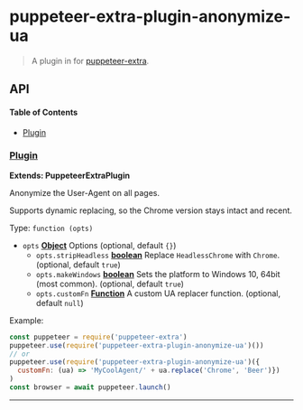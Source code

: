 # puppeteer-extra-plugin-anonymize-ua

> A plugin in for [puppeteer-extra](https://github.com/berstend/puppeteer-extra).

## API

<!-- Generated by documentation.js. Update this documentation by updating the source code. -->

#### Table of Contents

-   [Plugin](#plugin)

### [Plugin](https://github.com/berstend/puppeteer-extra/blob/e761e92a82a74531ff674962c7e3398be8fc791e/packages/puppeteer-extra-plugin-anonymize-ua/index.js#L24-L52)

**Extends: PuppeteerExtraPlugin**

Anonymize the User-Agent on all pages.

Supports dynamic replacing, so the Chrome version stays intact and recent.

Type: `function (opts)`

-   `opts` **[Object](https://developer.mozilla.org/docs/Web/JavaScript/Reference/Global_Objects/Object)** Options (optional, default `{}`)
    -   `opts.stripHeadless` **[boolean](https://developer.mozilla.org/docs/Web/JavaScript/Reference/Global_Objects/Boolean)** Replace `HeadlessChrome` with `Chrome`. (optional, default `true`)
    -   `opts.makeWindows` **[boolean](https://developer.mozilla.org/docs/Web/JavaScript/Reference/Global_Objects/Boolean)** Sets the platform to Windows 10, 64bit (most common). (optional, default `true`)
    -   `opts.customFn` **[Function](https://developer.mozilla.org/docs/Web/JavaScript/Reference/Statements/function)** A custom UA replacer function. (optional, default `null`)

Example:

```javascript
const puppeteer = require('puppeteer-extra')
puppeteer.use(require('puppeteer-extra-plugin-anonymize-ua')())
// or
puppeteer.use(require('puppeteer-extra-plugin-anonymize-ua')({
  customFn: (ua) => 'MyCoolAgent/' + ua.replace('Chrome', 'Beer')})
)
const browser = await puppeteer.launch()
```

* * *
